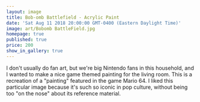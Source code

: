 ```yaml
---
layout: image
title: Bob-omb Battlefield - Acrylic Paint
date: 'Sat Aug 11 2018 20:00:00 GMT-0400 (Eastern Daylight Time)'
image: art/Bobomb BattleField.jpg
homepage: true
published: true
price: 200
show_in_gallery: true
---
```


I don't usually do fan art, but we're big Nintendo fans in this household, and I wanted to make a nice game themed painting for the living room. This is a recreation of a "painting" featured in the game Mario 64. I liked this particular image because it's such so iconic in pop culture, without being too "on the nose" about its reference material.
